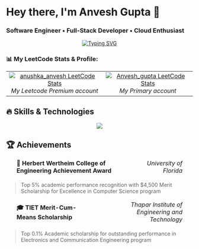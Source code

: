 # Hey there, I'm Anvesh Gupta 👋

### Software Engineer • Full-Stack Developer • Cloud Enthusiast

<div align="center">

[![Typing SVG](https://readme-typing-svg.herokuapp.com?font=Fira+Code&size=30&duration=3000&pause=1000&color=F85D7F&center=true&vCenter=true&width=600&lines=Full-Stack+Developer;Cloud+Solutions+Architect;Mobile+App+Developer;Problem+Solver)](https://git.io/typing-svg)

</div>
 


### 📊 My LeetCode Stats & Profile:

<table>
  <tr>
       <td align="center">
      <a href="https://leetcode.com/anushka_anvesh">
        <img src="https://leetcard.jacoblin.cool/anushka_anvesh" alt="anushka_anvesh LeetCode Stats" />
      </a>
      <br/>
      <em>My Leetcode Premium account </em>
    </td>
     <td align="center">
      <a href="https://leetcode.com/Anvesh_gupta">
        <img src="https://leetcard.jacoblin.cool/Anvesh_gupta" alt="Anvesh_gupta LeetCode Stats" />
      </a>
      <br/>
      <em>My Primary account</em>
    </td>
  </tr>
</table>

## 🔥 Skills & Technologies

<p align="center">
  <img src="https://skillicons.dev/icons?i=js,ts,angular,react,nodejs,python,java,flutter,docker,aws,azure,mongodb,postgres" />
</p>

## 🏆 Achievements

<table width="100%" style="border-collapse: separate; border-spacing: 20px 0;">
<tr>
<td align="left" style="padding-right: 50px;"><strong>🥇 Herbert Wertheim College of Engineering Achievement Award</strong></td>
<td align="right"><em>University of Florida</em></td>
</tr>
</table>

> Top 5% academic performance recognition with $4,500 Merit Scholarship for Excellence in Computer Science program

<table width="100%" style="border-collapse: separate; border-spacing: 20px 0;">
<tr>
<td align="left" style="padding-right: 50px;"><strong>🎓 TIET Merit-Cum-Means Scholarship</strong></td>
<td align="right"><em>Thapar Institute of Engineering and Technology</em></td>
</tr>
</table>

> Top 0.1% Academic scholarship for outstanding performance in Electronics and Communication Engineering program









